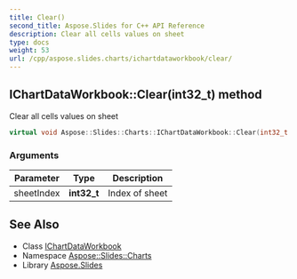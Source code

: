 ```yaml
---
title: Clear()
second_title: Aspose.Slides for C++ API Reference
description: Clear all cells values on sheet
type: docs
weight: 53
url: /cpp/aspose.slides.charts/ichartdataworkbook/clear/
---
```

## IChartDataWorkbook::Clear(int32_t) method


Clear all cells values on sheet

```cpp
virtual void Aspose::Slides::Charts::IChartDataWorkbook::Clear(int32_t sheetIndex)=0
```


### Arguments

| Parameter | Type | Description |
| --- | --- | --- |
| sheetIndex | **int32_t** | Index of sheet |

## See Also

* Class [IChartDataWorkbook](./)
* Namespace [Aspose::Slides::Charts](../)
* Library [Aspose.Slides](../../)
